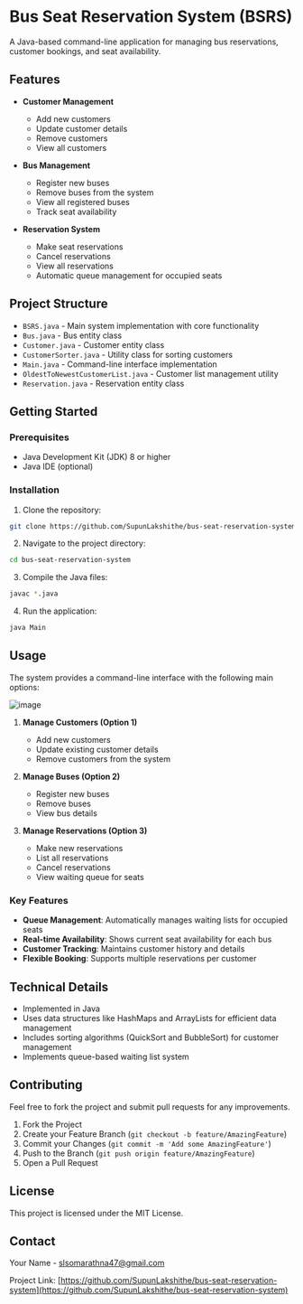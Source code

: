 # Bus Seat Reservation System (BSRS)

A Java-based command-line application for managing bus reservations, customer bookings, and seat availability.

## Features

- **Customer Management**
  - Add new customers
  - Update customer details
  - Remove customers
  - View all customers

- **Bus Management**
  - Register new buses
  - Remove buses from the system
  - View all registered buses
  - Track seat availability

- **Reservation System**
  - Make seat reservations
  - Cancel reservations
  - View all reservations
  - Automatic queue management for occupied seats

## Project Structure

- `BSRS.java` - Main system implementation with core functionality
- `Bus.java` - Bus entity class
- `Customer.java` - Customer entity class
- `CustomerSorter.java` - Utility class for sorting customers
- `Main.java` - Command-line interface implementation
- `OldestToNewestCustomerList.java` - Customer list management utility
- `Reservation.java` - Reservation entity class

## Getting Started

### Prerequisites

- Java Development Kit (JDK) 8 or higher
- Java IDE (optional)

### Installation

1. Clone the repository:
```bash
git clone https://github.com/SupunLakshithe/bus-seat-reservation-system.git
```

2. Navigate to the project directory:
```bash
cd bus-seat-reservation-system
```

3. Compile the Java files:
```bash
javac *.java
```

4. Run the application:
```bash
java Main
```

## Usage

The system provides a command-line interface with the following main options:

![image](https://github.com/user-attachments/assets/104bd7a1-150c-4155-bc4b-935c89fc5103)

1. **Manage Customers (Option 1)**
   - Add new customers
   - Update existing customer details
   - Remove customers from the system

2. **Manage Buses (Option 2)**
   - Register new buses
   - Remove buses
   - View bus details

3. **Manage Reservations (Option 3)**
   - Make new reservations
   - List all reservations
   - Cancel reservations
   - View waiting queue for seats

### Key Features

- **Queue Management**: Automatically manages waiting lists for occupied seats
- **Real-time Availability**: Shows current seat availability for each bus
- **Customer Tracking**: Maintains customer history and details
- **Flexible Booking**: Supports multiple reservations per customer

## Technical Details

- Implemented in Java
- Uses data structures like HashMaps and ArrayLists for efficient data management
- Includes sorting algorithms (QuickSort and BubbleSort) for customer management
- Implements queue-based waiting list system

## Contributing

Feel free to fork the project and submit pull requests for any improvements.

1. Fork the Project
2. Create your Feature Branch (`git checkout -b feature/AmazingFeature`)
3. Commit your Changes (`git commit -m 'Add some AmazingFeature'`)
4. Push to the Branch (`git push origin feature/AmazingFeature`)
5. Open a Pull Request

## License

This project is licensed under the MIT License.

## Contact

Your Name - [slsomarathna47@gmail.com](mailto:slsomarathna47@gmail.com)

Project Link: [https://github.com/SupunLakshithe/bus-seat-reservation-system](https://github.com/SupunLakshithe/bus-seat-reservation-system)
